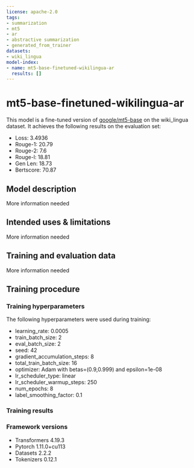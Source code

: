 ```yaml
---
license: apache-2.0
tags:
- summarization
- mt5
- ar
- abstractive summarization
- generated_from_trainer
datasets:
- wiki_lingua
model-index:
- name: mt5-base-finetuned-wikilingua-ar
  results: []
---
```


<!-- This model card has been generated automatically according to the information the Trainer had access to. You
should probably proofread and complete it, then remove this comment. -->

# mt5-base-finetuned-wikilingua-ar

This model is a fine-tuned version of [google/mt5-base](https://huggingface.co/google/mt5-base) on the wiki_lingua dataset.
It achieves the following results on the evaluation set:
- Loss: 3.4936
- Rouge-1: 20.79
- Rouge-2: 7.6
- Rouge-l: 18.81
- Gen Len: 18.73
- Bertscore: 70.87

## Model description

More information needed

## Intended uses & limitations

More information needed

## Training and evaluation data

More information needed

## Training procedure

### Training hyperparameters

The following hyperparameters were used during training:
- learning_rate: 0.0005
- train_batch_size: 2
- eval_batch_size: 2
- seed: 42
- gradient_accumulation_steps: 8
- total_train_batch_size: 16
- optimizer: Adam with betas=(0.9,0.999) and epsilon=1e-08
- lr_scheduler_type: linear
- lr_scheduler_warmup_steps: 250
- num_epochs: 8
- label_smoothing_factor: 0.1

### Training results



### Framework versions

- Transformers 4.19.3
- Pytorch 1.11.0+cu113
- Datasets 2.2.2
- Tokenizers 0.12.1
